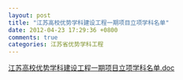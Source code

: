 ```yaml
---
layout: post
title: "江苏高校优势学科建设工程一期项目立项学科名单"
date: 2012-04-23 17:29:36 +0800
comments: true
categories: 江苏省优势学科工程
---
```



[江苏高校优势学科建设工程一期项目立项学科名单.doc](../../downloads/201242319022428.doc)
